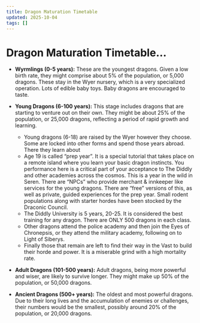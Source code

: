 ```yaml
---
title: Dragon Maturation Timetable
updated: 2025-10-04
tags: []
---
```


# Dragon Maturation Timetable…

* **Wyrmlings (0-5 years):** These are the youngest dragons. Given a low birth rate,  they might comprise about 5% of the population, or 5,000 dragons. These stay in the Wyer nursery, which is a very specialized operation. Lots of edible baby toys. Baby dragons are encouraged to taste.

* **Young Dragons (6-100 years):** This stage includes dragons that are starting to venture out on their own. They might be about 25% of the population, or 25,000 dragons, reflecting a period of rapid growth and learning.
    * Young dragons (6-18) are raised by the Wyer however they choose. Some are locked into other forms and spend those years abroad. There they learn about
    * Age 19 is called “prep year”. It is a special tutorial that takes place on a remote island where you learn your basic dragon instincts. You performance here is a critical part of your acceptance to The Diddly and other academies across the cosmos. This is a year in the wild in Seren. There are “NPCs” who provide merchant & innkeeper like services for the young dragons. There are “free” versions of this, as well as private, guided experiences for the prep year. Small rodent populations along with starter hordes have been stocked by the Draconic Council.
    * The Diddly University is 5 years, 20-25. It is considered the best training for any dragon. There are ONLY 500 dragons in each class.
    * Other dragons attend the police academy and then join the Eyes of Chronepsis, or they attend the military academy, following on to Light of Siberys.
    * Finally those that remain are left to find their way in the Vast to build their horde and power. It is a miserable grind with a high mortality rate.

* **Adult Dragons (101-500 years):** Adult dragons, being more powerful and wiser, are likely to survive longer. They might make up 50% of the population, or 50,000 dragons.

* **Ancient Dragons (500+ years):** The oldest and most powerful dragons. Due to their long lives and the accumulation of enemies or challenges, their numbers would be the smallest, possibly around 20% of the population, or 20,000 dragons.
